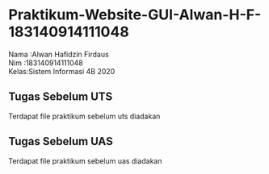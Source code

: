 # Praktikum-Website-GUI-Alwan-H-F-183140914111048</br>
Nama :Alwan Hafidzin Firdaus</br>
Nim  :183140914111048</br>
Kelas:Sistem Informasi 4B 2020</br>
<h2>Tugas Sebelum UTS</h2>
<p>Terdapat file praktikum sebelum uts diadakan</p>
<h2>Tugas Sebelum UAS</h2>
<p>Terdapat file praktikum sebelum uas diadakan</p>

